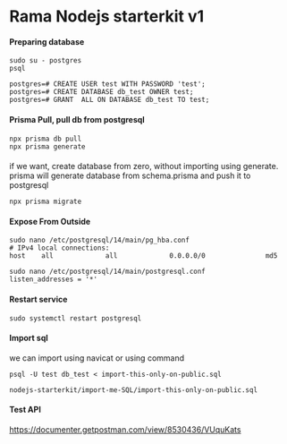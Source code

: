 # Rama Nodejs starterkit v1

#### Preparing database

```
sudo su - postgres
psql

postgres=# CREATE USER test WITH PASSWORD 'test';
postgres=# CREATE DATABASE db_test OWNER test;
postgres=# GRANT  ALL ON DATABASE db_test TO test;
```

#### Prisma Pull, pull db from postgresql

```
npx prisma db pull
npx prisma generate
```

####

if we want, create database from zero, without importing using generate.
prisma will generate database from schema.prisma and push it to postgresql

```
npx prisma migrate
```

#### Expose From Outside

```
sudo nano /etc/postgresql/14/main/pg_hba.conf
# IPv4 local connections:
host    all             all             0.0.0.0/0               md5

sudo nano /etc/postgresql/14/main/postgresql.conf
listen_addresses = '*'
```

#### Restart service

```
sudo systemctl restart postgresql
```

#### Import sql

we can import using navicat or using command

```
psql -U test db_test < import-this-only-on-public.sql
```

```
nodejs-starterkit/import-me-SQL/import-this-only-on-public.sql
```

#### Test API

https://documenter.getpostman.com/view/8530436/VUquKats
